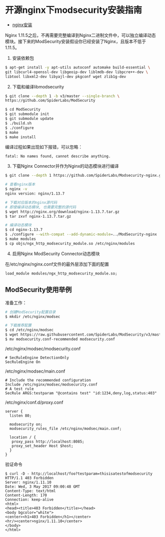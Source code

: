 # 开源nginx下modsecurity安装指南

+ [nginx安装](http://nginx.org/en/linux_packages.html#mainline)

Nginx 1.11.5之后，不再需要完整编译到Nginx二进制文件中，可以独立编译动态模块。接下来的ModSecurity安装假设你已经安装了Nginx，且版本不低于1.11.5。

1. 安装依赖包

```sh
$ apt-get install -y apt-utils autoconf automake build-essential \
git libcurl4-openssl-dev libgeoip-dev liblmdb-dev libpcre++-dev \
libtool libxml2-dev libyajl-dev pkgconf wget zlib1g-dev
```

2. 下载和编译libmodsecurity

```sh
$ git clone --depth 1 -b v3/master --single-branch \
https://github.com/SpiderLabs/ModSecurity

$ cd ModSecurity
$ git submodule init
$ git submodule update
$ ./build.sh
$ ./configure
$ make
$ make install
```

编译过程如果出现如下报错，可以忽略：
```
fatal: No names found, cannot describe anything.
```

3. 下载Nginx Connector并作为Nginx的动态模块进行编译

```sh
$ git clone --depth 1 https://github.com/SpiderLabs/Modsecurity-nginx.git

# 查看nginx版本
$ nginx -v
nginx version: nginx/1.13.7

# 下载对应版本的nginx源代码
# 即使编译动态模块, 也需要完整的源代码
$ wget http://nginx.org/download/nginx-1.13.7.tar.gz
$ tar zxvf nginx-1.13.7.tar.gz

# 编译动态模块
$ cd nginx-1.13.7
$ ./configure --with-compat --add-dynamic-module=../ModSecurity-nginx
$ make modules
$ cp objs/ngx_http_modsecurity_module.so /etc/nginx/modules
```

4. 启用Nginx ModSecurity Connector动态模块

在/etc/nginx/nginx.conf文件的最外层添加下面的配置
```
load_module modules/ngx_http_modsecurity_module.so;
```

## ModSecurity使用举例

准备工作：
```sh
# 创建ModSecurity配置目录
$ mkdir /etc/nginx/modsec

# 下载推荐配置
$ cd /etc/nginx/modsec
$ wget https://raw.githubusercontent.com/SpiderLabs/ModSecurity/v3/master/modsecurity.conf-recommended
$ mv modsecurity.conf-recommended modsecurity.conf
```

/etc/nginx/modsec/modsecurity.conf
```
# SecRuleEngine DetectionOnly
SecRuleEngine On
```

/etc/nginx/modsec/main.conf
```
# Include the recommended configuration
Include /etc/nginx/modsec/modsecurity.conf
# A test rule
SecRule ARGS:testparam "@contains test" "id:1234,deny,log,status:403"
```

/etc/nginx/conf.d/proxy.conf
```
server {
  listen 80;

  modsecurity on;
  modsecurity_rules_file /etc/nginx/modsec/main.conf;

  location / {
   proxy_pass http://localhost:8085;
   proxy_set_header Host $host;
  }
}
```

验证命令
```
$ curl -D - http://localhost/foo?testparam=thisisatestofmodsecurity
HTTP/1.1 403 Forbidden
Server: nginx/1.11.10
Date: Wed, 3 May 2017 09:00:48 GMT
Content-Type: text/html
Content-Length: 170
Connection: keep-alive
<html>
<head><title>403 Forbidden</title></head>
<body bgcolor="white">
<center><h1>403 Forbidden</h1></center>
<hr/><center>nginx/1.11.10</center>
</body>
</html>
```
